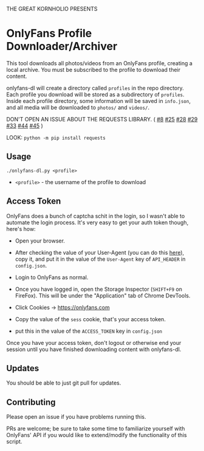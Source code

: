 THE GREAT KORNHOLIO PRESENTS

# OnlyFans Profile Downloader/Archiver
This tool downloads all photos/videos from an OnlyFans profile, creating a local archive.
You must be subscribed to the profile to download their content.

onlyfans-dl will create a directory called `profiles` in the repo directory. 
Each profile you download will be stored as a subdirectory of `profiles`.
Inside each profile directory, some information will be saved in `info.json`,
and all media will be downloaded to `photos/` and `videos/`.

DON'T OPEN AN ISSUE ABOUT THE REQUESTS LIBRARY. ( 
[#8](https://github.com/k0rnh0li0/onlyfans-dl/issues/8)
[#25](https://github.com/k0rnh0li0/onlyfans-dl/issues/25)
[#28](https://github.com/k0rnh0li0/onlyfans-dl/issues/28)
[#29](https://github.com/k0rnh0li0/onlyfans-dl/issues/29)
[#33](https://github.com/k0rnh0li0/onlyfans-dl/issues/33)
[#44](https://github.com/k0rnh0li0/onlyfans-dl/issues/44)
[#45](https://github.com/k0rnh0li0/onlyfans-dl/issues/45)
)

LOOK: `python -m pip install requests`

## Usage
`./onlyfans-dl.py <profile>`
* `<profile>` - the username of the profile to download

## Access Token
OnlyFans does a bunch of captcha schit in the login, so I wasn't able to automate the login
process. It's very easy to get your auth token though, here's how:

- Open your browser.

- After checking the value of your User-Agent (you can do this [here](https://whatismybrowser.com/detect/what-is-my-user-agent)),
copy it, and put it in the value of the `User-Agent` key of `API_HEADER` in `config.json`.
- Login to OnlyFans as normal.
- Once you have logged in, open the Storage Inspector (`SHIFT+F9` on FireFox). This will be under
the "Application" tab of Chrome DevTools.
- Click Cookies -> https://onlyfans.com
- Copy the value of the `sess` cookie, that's your access token.
- put this in the value of the `ACCESS_TOKEN` key in `config.json`

Once you have your access token, don't logout or otherwise end your session until you have
finished downloading content with onlyfans-dl.

## Updates
You should be able to just git pull for updates.

## Contributing
Please open an issue if you have problems running this.

PRs are welcome; be sure to take some time to familiarize yourself with OnlyFans' API if
you would like to extend/modify the functionality of this script.
